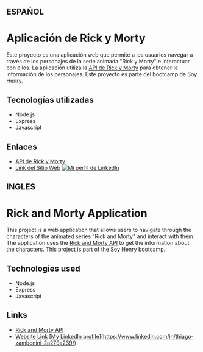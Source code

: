 ## ESPAÑOL

# Aplicación de Rick y Morty

Este proyecto es una aplicación web que permite a los usuarios navegar a través de los personajes de la serie animada "Rick y Morty" e interactuar con ellos. La aplicación utiliza la [API de Rick y Morty](https://rickandmortyapi.com/) para obtener la información de los personajes.
Este proyecto es parte del bootcamp de Soy Henry.

## Tecnologías utilizadas

- Node.js
- Express
- Javascript

## Enlaces
- [API de Rick y Morty](https://rickandmortyapi.com/)
- [Link del Sitio Web](https://rickandmortyapi.com/)
[![Mi perfil de LinkedIn](https://img.shields.io/badge/LinkedIn-Perfil-blue)](https://www.linkedin.com/in/thiago-zambonini-2a279a239/)

## INGLES

# Rick and Morty Application

This project is a web application that allows users to navigate through the characters of the animated series "Rick and Morty" and interact with them. The application uses the [Rick and Morty API](https://rickandmortyapi.com/) to get the information about the characters.
This project is part of the Soy Henry bootcamp.

## Technologies used

- Node.js
- Express
- Javascript

## Links
- [Rick and Morty API](https://rickandmortyapi.com/)
- [Website Link](https://rickandmortyapi.com/)
[[My LinkedIn profile](https://img.shields.io/badge/LinkedIn-Perfil-blue)](https://www.linkedin.com/in/thiago-zambonini-2a279a239/)
